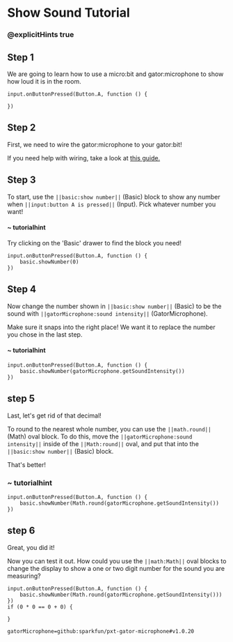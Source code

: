 # Show Sound Tutorial
### @explicitHints true

<!-- Tutorial: https://makecode.microbit.org/#tutorial:55481-14687-13374-45467 -->

## Step 1

We are going to learn how to use a micro:bit and gator:microphone to show how loud it is in the room.

```template
input.onButtonPressed(Button.A, function () {

})
```

## Step 2

First, we need to wire the gator:microphone to your gator:bit!

If you need help with wiring, take a look at [this guide.](https://drive.google.com/file/d/1cG0KVRXibqE1kTGMskL4cwI-tukBHXyh/view?usp=sharing)

## Step 3

To start, use the ``||basic:show number||`` (Basic) block to show any number when ``||input:button A is pressed||`` (Input). Pick whatever number you want!

#### ~ tutorialhint
Try clicking on the 'Basic' drawer to find the block you need!

```blocks
input.onButtonPressed(Button.A, function () {
	basic.showNumber(0)
})
```

## Step 4

Now change the number shown in ``||basic:show number||`` (Basic) to be the sound with ``||gatorMicrophone:sound intensity||`` (GatorMicrophone).

Make sure it snaps into the right place! We want it to replace the number you chose in the last step.

#### ~ tutorialhint

```blocks
input.onButtonPressed(Button.A, function () {
    basic.showNumber(gatorMicrophone.getSoundIntensity())
})
```

## step 5

Last, let's get rid of that decimal!

To round to the nearest whole number, you can use the ``||math.round||`` (Math) oval block. To do this, move the ``||gatorMicrophone:sound intensity||`` inside of the ``||Math:round||`` oval, and put that into the ``||basic:show number||`` (Basic) block.

That's better!

### ~ tutorialhint
```blocks
input.onButtonPressed(Button.A, function () {
    basic.showNumber(Math.round(gatorMicrophone.getSoundIntensity())
})
```

## step 6
Great, you did it!

Now you can test it out. How could you use the ``||math:Math||`` oval blocks to change the display to show a one or two digit number for the sound you are measuring?


```ghost
input.onButtonPressed(Button.A, function () {
    basic.showNumber(Math.round(gatorMicrophone.getSoundIntensity()))
})
if (0 * 0 == 0 + 0) {

}

```

```package
gatorMicrophone=github:sparkfun/pxt-gator-microphone#v1.0.20
```
